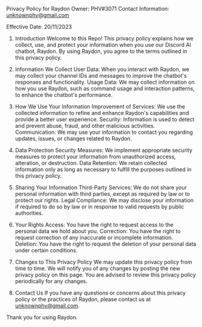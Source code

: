 Privacy Policy for Raydon
Owner: PHV#3071
Contact Information: unknownphv@gmail.com

Effective Date: 20/11/2023

1. Introduction
Welcome to this Repo! This privacy policy explains how we collect, use, and protect your information when you use our Discord AI chatbot, Raydon. By using Raydon, you agree to the terms outlined in this privacy policy.

2. Information We Collect
User Data: When you interact with Raydon, we may collect your channel IDs and messages to improve the chatbot's responses and functionality.
Usage Data: We may collect information on how you use Raydon, such as command usage and interaction patterns, to enhance the chatbot's performance.
3. How We Use Your Information
Improvement of Services: We use the collected information to refine and enhance Raydon's capabilities and provide a better user experience.
Security: Information is used to detect and prevent abuse, fraud, and other malicious activities.
Communication: We may use your information to contact you regarding updates, issues, or changes related to Raydon.
4. Data Protection
Security Measures: We implement appropriate security measures to protect your information from unauthorized access, alteration, or destruction.
Data Retention: We retain collected information only as long as necessary to fulfill the purposes outlined in this privacy policy.
5. Sharing Your Information
Third-Party Services: We do not share your personal information with third parties, except as required by law or to protect our rights.
Legal Compliance: We may disclose your information if required to do so by law or in response to valid requests by public authorities.
6. Your Rights
Access: You have the right to request access to the personal data we hold about you.
Correction: You have the right to request correction of any inaccurate or incomplete information.
Deletion: You have the right to request the deletion of your personal data under certain conditions.
7. Changes to This Privacy Policy
We may update this privacy policy from time to time. We will notify you of any changes by posting the new privacy policy on this page. You are advised to review this privacy policy periodically for any changes.

8. Contact Us
If you have any questions or concerns about this privacy policy or the practices of Raydon, please contact us at unknownphv@gmail.com.

Thank you for using Raydon.
